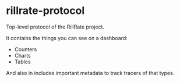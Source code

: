 # rillrate-protocol

Top-level protocol of the RillRate project.

It contains the things you can see on a dashboard:

- Counters
- Charts
- Tables

And also in includes important metadata to track tracers of that types.
